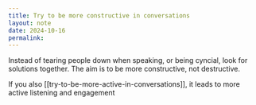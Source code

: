 ```yaml
---
title: Try to be more constructive in conversations
layout: note
date: 2024-10-16
permalink:
---
```


Instead of tearing people down when speaking, or being cyncial, look for solutions together. The aim is to be more constructive, not destructive.

If you also [[try-to-be-more-active-in-conversations]], it leads to more active listening and engagement

